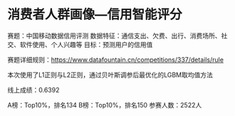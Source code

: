 # 消费者人群画像—信用智能评分

赛题：中国移动数据信用评测
数据特征：通信支出、欠费、出行、消费场所、社交、软件使用、个人兴趣等
目标：预测用户的信用值

赛题详细规则：https://www.datafountain.cn/competitions/337/details/rule

本次使用了L1正则与L2正则，通过贝叶斯调参后最优化的LGBM取均值方法

线上成绩：0.6392

A榜：Top10%，排名134
B榜：Top10%，排名150
参赛人数：2522人
